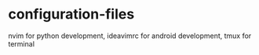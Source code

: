 # configuration-files

nvim for python development, ideavimrc for android development, tmux for terminal

